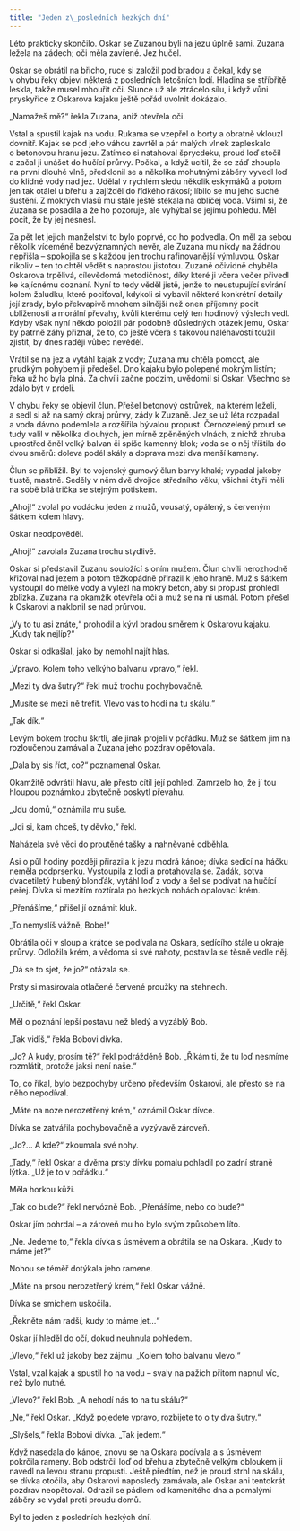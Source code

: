 ```yaml
---
title: "Jeden z\_posledních hezkých dní"
---
```


Léto prakticky skončilo. Oskar se Zuzanou byli na jezu úplně sami. Zuzana ležela na zádech; oči měla zavřené. Jez hučel.

Oskar se obrátil na břicho, ruce si založil pod bradou a čekal, kdy se v ohybu řeky objeví některá z posledních letošních lodí. Hladina se stříbřitě leskla, takže musel mhouřit oči. Slunce už ale ztrácelo sílu, i když vůni pryskyřice z Oskarova kajaku ještě pořád uvolnit dokázalo.

„Namažeš mě?“ řekla Zuzana, aniž otevřela oči.

Vstal a spustil kajak na vodu. Rukama se vzepřel o borty a obratně vklouzl dovnitř. Kajak se pod jeho váhou zavrtěl a pár malých vlnek zapleskalo o betonovou hranu jezu. Zatímco si natahoval šprycdeku, proud loď stočil a začal ji unášet do hučící průrvy. Počkal, a když ucítil, že se záď zhoupla na první dlouhé vlně, předklonil se a několika mohutnými záběry vyvedl loď do klidné vody nad jez. Udělal v rychlém sledu několik eskymáků a potom jen tak otálel u břehu a zajížděl do řídkého rákosí; líbilo se mu jeho suché šustění. Z mokrých vlasů mu stále ještě stékala na obličej voda. Všiml si, že Zuzana se posadila a že ho pozoruje, ale vyhýbal se jejímu pohledu. Měl pocit, že by jej nesnesl.

Za pět let jejich manželství to bylo poprvé, co ho podvedla. On měl za sebou několik víceméně bezvýznamných nevěr, ale Zuzana mu nikdy na žádnou nepřišla – spokojila se s každou jen trochu rafinovanější výmluvou. Oskar nikoliv – ten to chtěl vědět s naprostou jistotou. Zuzaně očividně chyběla Oskarova trpělivá, cílevědomá metodičnost, díky které ji včera večer přivedl ke kajícnému doznání. Nyní to tedy věděl jistě, jenže to neustupující svírání kolem žaludku, které pociťoval, kdykoli si vybavil některé konkrétní detaily její zrady, bylo překvapivě mnohem silnější než onen příjemný pocit ublíženosti a morální převahy, kvůli kterému celý ten hodinový výslech vedl. Kdyby však nyní někdo položil pár podobně důsledných otázek jemu, Oskar by patrně záhy přiznal, že to, co ještě včera s takovou naléhavostí toužil zjistit, by dnes raději vůbec nevěděl.

Vrátil se na jez a vytáhl kajak z vody; Zuzana mu chtěla pomoct, ale prudkým pohybem ji předešel. Dno kajaku bylo polepené mokrým listím; řeka už ho byla plná. Za chvíli začne podzim, uvědomil si Oskar. Všechno se zdálo být v prdeli.

V ohybu řeky se objevil člun. Přešel betonový ostrůvek, na kterém leželi, a sedl si až na samý okraj průrvy, zády k Zuzaně. Jez se už léta rozpadal a voda dávno podemlela a rozšířila bývalou propust. Černozelený proud se tudy valil v několika dlouhých, jen mírně zpěněných vlnách, z nichž zhruba uprostřed čněl velký balvan či spíše kamenný blok; voda se o něj tříštila do dvou směrů: doleva podél skály a doprava mezi dva menší kameny.

Člun se přiblížil. Byl to vojenský gumový člun barvy khaki; vypadal jakoby tlustě, mastně. Seděly v něm dvě dvojice středního věku; všichni čtyři měli na sobě bílá trička se stejným potiskem.

„Ahoj!“ zvolal po vodácku jeden z mužů, vousatý, opálený, s červeným šátkem kolem hlavy.

Oskar neodpověděl.

„Ahoj!“ zavolala Zuzana trochu stydlivě.

Oskar si představil Zuzanu souložící s oním mužem. Člun chvíli nerozhodně křižoval nad jezem a potom těžkopádně přirazil k jeho hraně. Muž s šátkem vystoupil do mělké vody a vylezl na mokrý beton, aby si propust prohlédl zblízka. Zuzana na okamžik otevřela oči a muž se na ni usmál. Potom přešel k Oskarovi a naklonil se nad průrvou.

„Vy to tu asi znáte,“ prohodil a kývl bradou směrem k Oskarovu kajaku. „Kudy tak nejlíp?“

Oskar si odkašlal, jako by nemohl najít hlas.

„Vpravo. Kolem toho velkýho balvanu vpravo,“ řekl.

„Mezi ty dva šutry?“ řekl muž trochu pochybovačně.

„Musíte se mezi ně trefit. Vlevo vás to hodí na tu skálu.“

„Tak dík.“

Levým bokem trochu škrtli, ale jinak projeli v pořádku. Muž se šátkem jim na rozloučenou zamával a Zuzana jeho pozdrav opětovala.

„Dala by sis říct, co?“ poznamenal Oskar.

Okamžitě odvrátil hlavu, ale přesto cítil její pohled. Zamrzelo ho, že jí tou hloupou poznámkou zbytečně poskytl převahu.

„Jdu domů,“ oznámila mu suše.

„Jdi si, kam chceš, ty děvko,“ řekl.

Naházela své věci do proutěné tašky a nahněvaně odběhla.

Asi o půl hodiny později přirazila k jezu modrá kánoe; dívka sedící na háčku neměla podprsenku. Vystoupila z lodi a protahovala se. Zadák, sotva dvacetiletý hubený blonďák, vytáhl loď z vody a šel se podívat na hučící peřej. Dívka si mezitím roztírala po hezkých nohách opalovací krém.

„Přenášíme,“ přišel jí oznámit kluk.

„To nemyslíš vážně, Bobe!“

Obrátila oči v sloup a krátce se podívala na Oskara, sedícího stále u okraje průrvy. Odložila krém, a vědoma si své nahoty, postavila se těsně vedle něj.

„Dá se to sjet, že jo?“ otázala se.

Prsty si masírovala otlačené červené proužky na stehnech.

„Určitě,“ řekl Oskar.

Měl o poznání lepší postavu než bledý a vyzáblý Bob.

„Tak vidíš,“ řekla Bobovi dívka.

„Jo? A kudy, prosím tě?“ řekl podrážděně Bob. „Říkám ti, že tu loď nesmíme rozmlátit, protože jaksi není naše.“

To, co říkal, bylo bezpochyby určeno především Oskarovi, ale přesto se na něho nepodíval.

„Máte na noze nerozetřený krém,“ oznámil Oskar dívce.

Dívka se zatvářila pochybovačně a vyzývavě zároveň.

„Jo?… A kde?“ zkoumala své nohy.

„Tady,“ řekl Oskar a dvěma prsty dívku pomalu pohladil po zadní straně lýtka. „Už je to v pořádku.“

Měla horkou kůži.

„Tak co bude?“ řekl nervózně Bob. „Přenášíme, nebo co bude?“

Oskar jím pohrdal – a zároveň mu ho bylo svým způsobem líto.

„Ne. Jedeme to,“ řekla dívka s úsměvem a obrátila se na Oskara. „Kudy to máme jet?“

Nohou se téměř dotýkala jeho ramene.

„Máte na prsou nerozetřený krém,“ řekl Oskar vážně.

Dívka se smíchem uskočila.

„Řekněte nám radši, kudy to máme jet…“

Oskar jí hleděl do očí, dokud neuhnula pohledem.

„Vlevo,“ řekl už jakoby bez zájmu. „Kolem toho balvanu vlevo.“

Vstal, vzal kajak a spustil ho na vodu – svaly na pažích přitom napnul víc, než bylo nutné.

„Vlevo?“ řekl Bob. „A nehodí nás to na tu skálu?“

„Ne,“ řekl Oskar. „Když pojedete vpravo, rozbijete to o ty dva šutry.“

„Slyšels,“ řekla Bobovi dívka. „Tak jedem.“

Když nasedala do kánoe, znovu se na Oskara podívala a s úsměvem pokrčila rameny. Bob odstrčil loď od břehu a zbytečně velkým obloukem ji navedl na levou stranu propusti. Ještě předtím, než je proud strhl na skálu, se dívka otočila, aby Oskarovi naposledy zamávala, ale Oskar ani tentokrát pozdrav neopětoval. Odrazil se pádlem od kamenitého dna a pomalými záběry se vydal proti proudu domů.

Byl to jeden z posledních hezkých dní.

